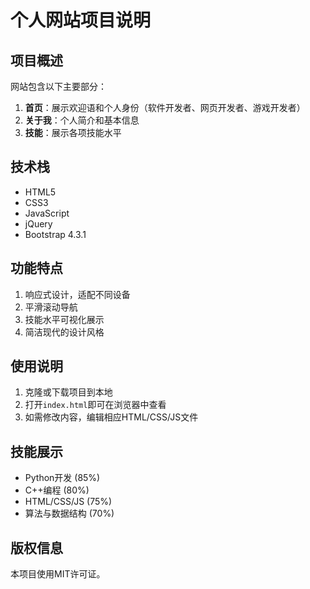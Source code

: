 # 个人网站项目说明

## 项目概述

网站包含以下主要部分：

1. **首页**：展示欢迎语和个人身份（软件开发者、网页开发者、游戏开发者）
2. **关于我**：个人简介和基本信息
3. **技能**：展示各项技能水平

## 技术栈

- HTML5
- CSS3
- JavaScript
- jQuery
- Bootstrap 4.3.1


## 功能特点

1. 响应式设计，适配不同设备
2. 平滑滚动导航
3. 技能水平可视化展示
4. 简洁现代的设计风格

## 使用说明

1. 克隆或下载项目到本地
2. 打开`index.html`即可在浏览器中查看
3. 如需修改内容，编辑相应HTML/CSS/JS文件

## 技能展示

- Python开发 (85%)
- C++编程 (80%)
- HTML/CSS/JS (75%)
- 算法与数据结构 (70%)

## 版权信息

本项目使用MIT许可证。
